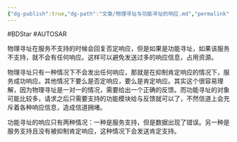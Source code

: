 ```yaml
---
{"dg-publish":true,"dg-path":"文章/物理寻址与功能寻址的响应.md","permalink":"/文章/物理寻址与功能寻址的响应/","dgEnableSearch":"true","created":"2019-10-07T09:41:11.000+08:00","updated":"2023-11-19T14:58:46.000+08:00"}
---
```


#BDStar #AUTOSAR 

物理寻址在服务不支持的时候会回复否定响应，但是如果是功能寻址，如果该服务不支持，就不会有任何响应。这样可以避免发送过多的响应信息，占用资源。

物理寻址只有一种情况下不会发出任何响应，那就是在抑制肯定响应的情况下，服务成功响应。其他情况下要么是否定响应，要么是肯定响应。其实这个很容易理解，因为物理寻址是一对一的情况，需要给出一个正确的反馈。而功能寻址的对象可能比较多，请求之后只需要支持的功能模块给与反馈就可以了，不然信道上会充斥着各种响应信息，造成信道拥堵。
  
功能寻址的响应只有两种情况：一种是服务支持，但是数据出现了错误。另一种是服务支持且没有被抑制肯定响应，这种情况下会发送肯定支持。